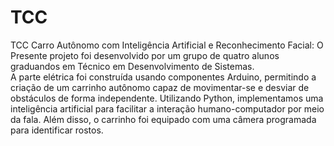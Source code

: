 # TCC
TCC Carro Autônomo com Inteligência Artificial e Reconhecimento Facial:
O Presente projeto foi desenvolvido por um grupo de quatro alunos graduandos em Técnico em Desenvolvimento de Sistemas.</br>
A parte elétrica foi construída usando componentes Arduino, permitindo a criação de um carrinho autônomo capaz de movimentar-se e desviar de obstáculos de forma independente. Utilizando Python, implementamos uma inteligência artificial para facilitar a interação humano-computador por meio da fala. Além disso, o carrinho foi equipado com uma câmera programada para identificar rostos.
